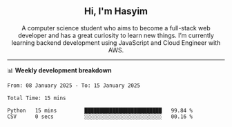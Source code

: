 <h2 align="center">Hi, I'm Hasyim</h2>

<p align="center">A computer science student who aims to become a full-stack web developer and has a great curiosity to learn new things. I’m currently learning backend development using JavaScript and Cloud Engineer with AWS.</p>

---

📊 **Weekly development breakdown**

<!--START_SECTION:waka-->

```txt
From: 08 January 2025 - To: 15 January 2025

Total Time: 15 mins

Python   15 mins         █████████████████████████   99.84 %
CSV      0 secs          ░░░░░░░░░░░░░░░░░░░░░░░░░   00.16 %
```

<!--END_SECTION:waka-->

<!-- - You can reach me on **hasyim11c@gmail.com** -->
